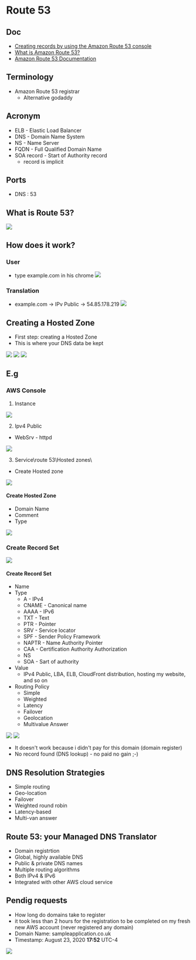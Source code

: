 # Route 53

## Doc
* [Creating records by using the Amazon Route 53 console](https://docs.aws.amazon.com/Route53/latest/DeveloperGuide/resource-record-sets-creating.html)
* [What is Amazon Route 53?](https://docs.aws.amazon.com/Route53/latest/DeveloperGuide/Welcome.html)
* [Amazon Route 53 Documentation](https://docs.aws.amazon.com/route53/)

## Terminology
* Amazon Route 53 registrar
  * Alternative godaddy

## Acronym
* ELB - Elastic Load Balancer
* DNS - Domain Name System
* NS - Name Server
* FQDN - Full Qualified Domain Name
* SOA record - Start of Authority record
    * record is implicit

## Ports
* DNS : 53

## What is Route 53?
[<img src="https://i.imgur.com/ogkv9c0.png">](https://i.imgur.com/ogkv9c0.png)

## How does it work?
### User
* type example.com in his chrome
[<img src="https://i.imgur.com/8dhax9f.png">](https://i.imgur.com/8dhax9f.png)

### Translation 
* example.com -> IPv Public -> 54.85.178.219
[<img src="https://i.imgur.com/AfNEGXn.png">](https://i.imgur.com/AfNEGXn.png)

## Creating a Hosted Zone
* First step: creating a Hosted Zone
* This is where your DNS data be kept

[<img src="https://i.imgur.com/778ccCT.png">](https://i.imgur.com/778ccCT.png)
[<img src="https://i.imgur.com/vsnccXO.png">](https://i.imgur.com/vsnccXO.png)
[<img src="https://i.imgur.com/wfz1FRL.png">](https://i.imgur.com/wfz1FRL.png)

## E.g
### AWS Console
1) Instance

[<img src="https://i.imgur.com/gNElgo2.png">](https://i.imgur.com/gNElgo2.png)

2) Ipv4 Public
* WebSrv - httpd

[<img src="https://i.imgur.com/hlD6nS1.png">](https://i.imgur.com/hlD6nS1.png)

3) Service\route 53\Hosted zones\
  * Create Hosted zone
  
[<img src="https://i.imgur.com/yELvo2h.png">](https://i.imgur.com/yELvo2h.png)

#### Create Hosted Zone
* Domain Name
* Comment
* Type

[<img src="https://i.imgur.com/GpRkPt4.png">](https://i.imgur.com/GpRkPt4.png)

### Create Record Set
[<img src="https://i.imgur.com/rPkZ53a.png">](https://i.imgur.com/rPkZ53a.png)

#### Create Record Set
* Name
* Type
  * A - IPv4
  * CNAME - Canonical name
  * AAAA - IPv6
  * TXT - Text
  * PTR - Pointer
  * SRV - Service locator
  * SPF - Sender Policy Framework
  * NAPTR - Name Authority Pointer
  * CAA - Certification Authority Authorization
  * NS
  * SOA - Sart of authority
* Value
  * IPv4 Public, LBA, ELB, CloudFront distribution, hosting my website, and so on
* Routing Policy
  * Simple
  * Weighted 
  * Latency
  * Failover
  * Geolocation
  * Multivalue Answer
  
[<img src="https://i.imgur.com/Cy0Z1gO.png">](https://i.imgur.com/Cy0Z1gO.png)
[<img src="https://i.imgur.com/bEGiry4.png">](https://i.imgur.com/bEGiry4.png)

* It doesn't work because i didn't pay for this domain (domain register)
* No record found (DNS lookup) - no paid no gain ;-)

## DNS Resolution Strategies
* Simple routing
* Geo-location
* Failover
* Weighted round robin
* Latency-based
* Multi-van answer

## Route 53: your Managed DNS Translator
* Domain registrtion
* Global, highly available DNS
* Public & private DNS names
* Multiple routing algorithms
* Both IPv4 & IPv6
* Integrated with other AWS cloud service

## Pendig requests
* How long do domains take to register
* it took less than 2 hours for the registration to be completed on my fresh new AWS account (never registered any domain)
* Domain Name: sampleapplication.co.uk
* Timestamp: 	August 23, 2020 **17:52** UTC-4

[<img src="https://i.imgur.com/tGSV5cm.png">](https://i.imgur.com/tGSV5cm.png)
